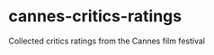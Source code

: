 cannes-critics-ratings
======================

Collected critics ratings from the Cannes film festival